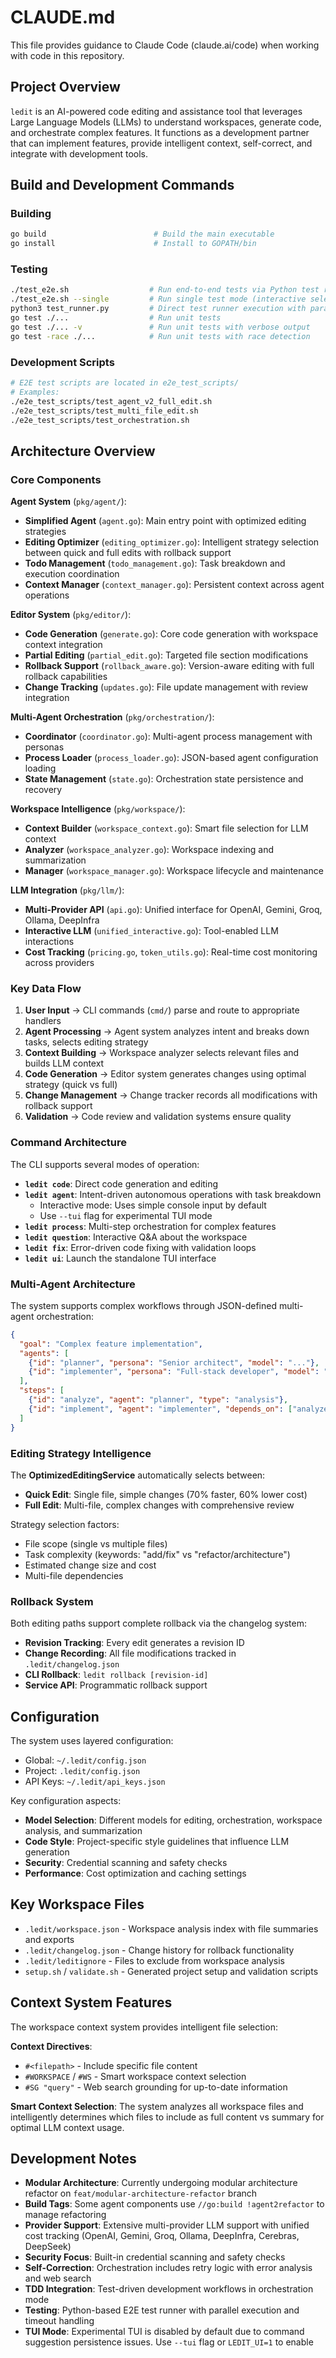 # CLAUDE.md

This file provides guidance to Claude Code (claude.ai/code) when working with code in this repository.

## Project Overview

`ledit` is an AI-powered code editing and assistance tool that leverages Large Language Models (LLMs) to understand workspaces, generate code, and orchestrate complex features. It functions as a development partner that can implement features, provide intelligent context, self-correct, and integrate with development tools.

## Build and Development Commands

### Building
```bash
go build                        # Build the main executable
go install                      # Install to GOPATH/bin
```

### Testing
```bash
./test_e2e.sh                  # Run end-to-end tests via Python test runner
./test_e2e.sh --single         # Run single test mode (interactive selection)
python3 test_runner.py         # Direct test runner execution with parallel support
go test ./...                  # Run unit tests
go test ./... -v               # Run unit tests with verbose output
go test -race ./...            # Run unit tests with race detection
```

### Development Scripts
```bash
# E2E test scripts are located in e2e_test_scripts/
# Examples:
./e2e_test_scripts/test_agent_v2_full_edit.sh
./e2e_test_scripts/test_multi_file_edit.sh
./e2e_test_scripts/test_orchestration.sh
```

## Architecture Overview

### Core Components

**Agent System** (`pkg/agent/`):
- **Simplified Agent** (`agent.go`): Main entry point with optimized editing strategies  
- **Editing Optimizer** (`editing_optimizer.go`): Intelligent strategy selection between quick and full edits with rollback support
- **Todo Management** (`todo_management.go`): Task breakdown and execution coordination
- **Context Manager** (`context_manager.go`): Persistent context across agent operations

**Editor System** (`pkg/editor/`):
- **Code Generation** (`generate.go`): Core code generation with workspace context integration
- **Partial Editing** (`partial_edit.go`): Targeted file section modifications  
- **Rollback Support** (`rollback_aware.go`): Version-aware editing with full rollback capabilities
- **Change Tracking** (`updates.go`): File update management with review integration

**Multi-Agent Orchestration** (`pkg/orchestration/`):
- **Coordinator** (`coordinator.go`): Multi-agent process management with personas
- **Process Loader** (`process_loader.go`): JSON-based agent configuration loading
- **State Management** (`state.go`): Orchestration state persistence and recovery

**Workspace Intelligence** (`pkg/workspace/`):
- **Context Builder** (`workspace_context.go`): Smart file selection for LLM context
- **Analyzer** (`workspace_analyzer.go`): Workspace indexing and summarization  
- **Manager** (`workspace_manager.go`): Workspace lifecycle and maintenance

**LLM Integration** (`pkg/llm/`):
- **Multi-Provider API** (`api.go`): Unified interface for OpenAI, Gemini, Groq, Ollama, DeepInfra
- **Interactive LLM** (`unified_interactive.go`): Tool-enabled LLM interactions
- **Cost Tracking** (`pricing.go`, `token_utils.go`): Real-time cost monitoring across providers

### Key Data Flow

1. **User Input** → CLI commands (`cmd/`) parse and route to appropriate handlers
2. **Agent Processing** → Agent system analyzes intent and breaks down tasks, selects editing strategy  
3. **Context Building** → Workspace analyzer selects relevant files and builds LLM context
4. **Code Generation** → Editor system generates changes using optimal strategy (quick vs full)
5. **Change Management** → Change tracker records all modifications with rollback support
6. **Validation** → Code review and validation systems ensure quality

### Command Architecture

The CLI supports several modes of operation:
- **`ledit code`**: Direct code generation and editing
- **`ledit agent`**: Intent-driven autonomous operations with task breakdown
  - Interactive mode: Uses simple console input by default
  - Use `--tui` flag for experimental TUI mode
- **`ledit process`**: Multi-step orchestration for complex features
- **`ledit question`**: Interactive Q&A about the workspace
- **`ledit fix`**: Error-driven code fixing with validation loops
- **`ledit ui`**: Launch the standalone TUI interface

### Multi-Agent Architecture

The system supports complex workflows through JSON-defined multi-agent orchestration:

```json
{
  "goal": "Complex feature implementation",
  "agents": [
    {"id": "planner", "persona": "Senior architect", "model": "..."},
    {"id": "implementer", "persona": "Full-stack developer", "model": "..."}
  ],
  "steps": [
    {"id": "analyze", "agent": "planner", "type": "analysis"},
    {"id": "implement", "agent": "implementer", "depends_on": ["analyze"]}
  ]
}
```

### Editing Strategy Intelligence

The **OptimizedEditingService** automatically selects between:
- **Quick Edit**: Single file, simple changes (70% faster, 60% lower cost)  
- **Full Edit**: Multi-file, complex changes with comprehensive review

Strategy selection factors:
- File scope (single vs multiple files)
- Task complexity (keywords: "add/fix" vs "refactor/architecture")  
- Estimated change size and cost
- Multi-file dependencies

### Rollback System

Both editing paths support complete rollback via the changelog system:
- **Revision Tracking**: Every edit generates a revision ID
- **Change Recording**: All file modifications tracked in `.ledit/changelog.json`
- **CLI Rollback**: `ledit rollback [revision-id]` 
- **Service API**: Programmatic rollback support

## Configuration

The system uses layered configuration:
- Global: `~/.ledit/config.json` 
- Project: `.ledit/config.json`
- API Keys: `~/.ledit/api_keys.json`

Key configuration aspects:
- **Model Selection**: Different models for editing, orchestration, workspace analysis, and summarization
- **Code Style**: Project-specific style guidelines that influence LLM generation
- **Security**: Credential scanning and safety checks
- **Performance**: Cost optimization and caching settings

## Key Workspace Files

- `.ledit/workspace.json` - Workspace analysis index with file summaries and exports
- `.ledit/changelog.json` - Change history for rollback functionality  
- `.ledit/leditignore` - Files to exclude from workspace analysis
- `setup.sh` / `validate.sh` - Generated project setup and validation scripts

## Context System Features

The workspace context system provides intelligent file selection:

**Context Directives**:
- `#<filepath>` - Include specific file content
- `#WORKSPACE` / `#WS` - Smart workspace context selection
- `#SG "query"` - Web search grounding for up-to-date information

**Smart Context Selection**:
The system analyzes all workspace files and intelligently determines which files to include as full content vs summary for optimal LLM context usage.

## Development Notes

- **Modular Architecture**: Currently undergoing modular architecture refactor on `feat/modular-architecture-refactor` branch
- **Build Tags**: Some agent components use `//go:build !agent2refactor` to manage refactoring
- **Provider Support**: Extensive multi-provider LLM support with unified cost tracking (OpenAI, Gemini, Groq, Ollama, DeepInfra, Cerebras, DeepSeek)
- **Security Focus**: Built-in credential scanning and safety checks
- **Self-Correction**: Orchestration includes retry logic with error analysis and web search
- **TDD Integration**: Test-driven development workflows in orchestration mode
- **Testing**: Python-based E2E test runner with parallel execution and timeout handling
- **TUI Mode**: Experimental TUI is disabled by default due to command suggestion persistence issues. Use `--tui` flag or `LEDIT_UI=1` to enable